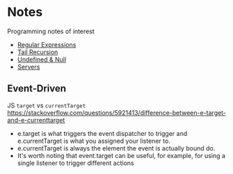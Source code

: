 # Notes
Programming notes of interest

* [Regular Expressions](./regular_expressions/regular_expressions.md)
* [Tail Recursion](./tail_recursion/example.js)
* [Undefined & Null](./undefined_null.md)
* [Servers](./servers/servers.md)

## Event-Driven

JS
`target` vs `currentTarget`
https://stackoverflow.com/questions/5921413/difference-between-e-target-and-e-currenttarget
* e.target is what triggers the event dispatcher to trigger and e.currentTarget is what you assigned your listener to.
* e.currentTarget is always the element the event is actually bound do.
* It's worth noting that event.target can be useful, for example, for using a single listener to trigger different actions
